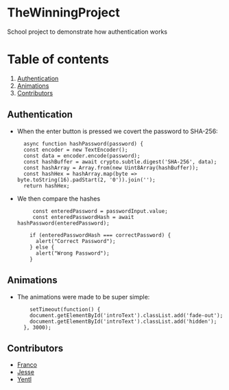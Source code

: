 # TheWinningProject
School project to demonstrate how authentication works

# Table of contents

1. [Authentication](#Authentication)
2. [Animations](#Animations)
3. [Contributors](#Contributors)

## Authentication
* When the enter button is pressed we covert the password to SHA-256:
  ```shell
    async function hashPassword(password) {
    const encoder = new TextEncoder();
    const data = encoder.encode(password);
    const hashBuffer = await crypto.subtle.digest('SHA-256', data);
    const hashArray = Array.from(new Uint8Array(hashBuffer));
    const hashHex = hashArray.map(byte => byte.toString(16).padStart(2, '0')).join('');
    return hashHex;
   ```
* We then compare the hashes
  ```shell
       const enteredPassword = passwordInput.value;
       const enteredPasswordHash = await hashPassword(enteredPassword);

      if (enteredPasswordHash === correctPassword) {
        alert("Correct Password");
      } else {
        alert("Wrong Password");
      }
   ```  
## Animations
* The animations were made to be super simple:
  ```shell
      setTimeout(function() {
      document.getElementById('introText').classList.add('fade-out');
      document.getElementById('introText').classList.add('hidden');
    }, 3000);
   ```  
## Contributors
* [Franco](https://github.com/Altyd)
* [Jesse](https://github.com/Altyd)
* [Yentl](https://github.com/Altyd)